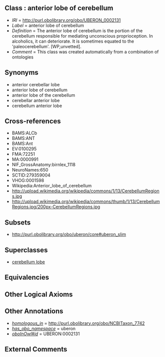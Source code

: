
## Class : anterior lobe of cerebellum

 * *IRI* = http://purl.obolibrary.org/obo/UBERON_0002131
 * *Label* = anterior lobe of cerebellum
 * *Definition* = The anterior lobe of cerebellum is the portion of the cerebellum responsible for mediating unconscious proprioception. In alcoholics, it can deteriorate. It is sometimes equated to the 'paleocerebellum'. [WP,unvetted].
 * *Comment* = This class was created automatically from a combination of ontologies

## Synonyms

 * anterior cerebellar lobe
 * anterior lobe of cerebellum
 * anterior lobe of the cerebellum
 * cerebellar anterior lobe
 * cerebellum anterior lobe

## Cross-references

 * BAMS:ALCb
 * BAMS:ANT
 * BAMS:Ant
 * EV:0100295
 * FMA:72251
 * MA:0000991
 * NIF_GrossAnatomy:birnlex_1118
 * NeuroNames:650
 * SCTID:279359004
 * VHOG:0001598
 * Wikipedia:Anterior_lobe_of_cerebellum
 * http://upload.wikimedia.org/wikipedia/commons/1/13/CerebellumRegions.jpg
 * http://upload.wikimedia.org/wikipedia/commons/thumb/1/13/CerebellumRegions.jpg/200px-CerebellumRegions.jpg

## Subsets

 * http://purl.obolibrary.org/obo/uberon/core#uberon_slim

## Superclasses

 * [cerebellum lobe](../../UBERON/93/UBERON_0005293.md)

## Equivalencies


## Other Logical Axioms


## Other Annotations

 * *[homologous_in](../../core#homologous/in/core#homologous_in.md)* = http://purl.obolibrary.org/obo/NCBITaxon_7742
 * *[has_obo_namespace](../../ce/oboInOwl#hasOBONamespace.md)* = uberon
 * *[oboInOwl#id](../../id/oboInOwl#id.md)* = UBERON:0002131

## External Comments

